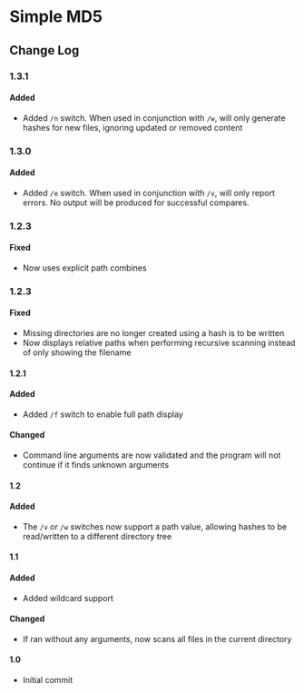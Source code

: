 # Simple MD5

## Change Log

### 1.3.1

#### Added

* Added `/n` switch. When used in conjunction with `/w`, will
  only generate hashes for new files, ignoring updated or
  removed content

### 1.3.0

#### Added

* Added `/e` switch. When used in conjunction with `/v`, will
  only report errors. No output will be produced for successful
  compares.

### 1.2.3

#### Fixed

* Now uses explicit path combines

### 1.2.3

#### Fixed

* Missing directories are no longer created using a hash is to
  be written
* Now displays relative paths when performing recursive scanning
  instead of only showing the filename

#### 1.2.1

#### Added

* Added `/f` switch to enable full path display

#### Changed

* Command line arguments are now validated and the program will
  not continue if it finds unknown arguments

#### 1.2

#### Added

* The `/v` or `/w` switches now support a path value, allowing
  hashes to be read/written to a different directory tree

#### 1.1

#### Added

* Added wildcard support

#### Changed

* If ran without any arguments, now scans all files in the
  current directory

#### 1.0

* Initial commit
